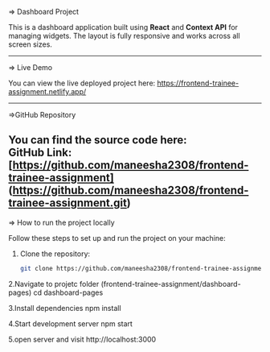 => Dashboard Project

This is a dashboard application built using **React** and **Context API** for managing widgets. The layout is fully responsive and works across all screen sizes.

---

=>  Live Demo

You can view the live deployed project here: https://frontend-trainee-assignment.netlify.app/ 

---

=>GitHub Repository

You can find the source code here:  
GitHub Link: [https://github.com/maneesha2308/frontend-trainee-assignment]
(https://github.com/maneesha2308/frontend-trainee-assignment.git)
---

=>  How to run the project locally

Follow these steps to set up and run the project on your machine:

1. Clone the repository:
   ```bash
   git clone https://github.com/maneesha2308/frontend-trainee-assignment.git
   

2.Navigate to projetc folder
  (frontend-trainee-assignment/dashboard-pages)
  cd dashboard-pages

3.Install dependencies
   npm install

4.Start development server
  npm start

5.open server and visit 
 http://localhost:3000